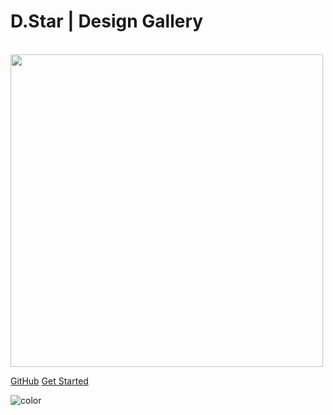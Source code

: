 # D.Star | Design Gallery

<br>
<img src="../media/DStarIntroduction.gif" width="500" />

<!-- background color -->

[GitHub](https://github.com/dstar-design-gallery)
[Get Started](#get-started)

![color](#f0f0f0)
